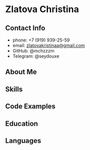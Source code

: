 # Zlatova Christina

## Contact Info

- phone: +7 (919) 939-25-59
- email: zlatovakristinaa@gmail.com
- GitHub: @mchzzzm
- Telegram: @seydouxe

## About Me

## Skills

## Code Examples

## Education

## Languages
